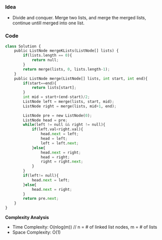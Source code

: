 ### Idea
- Divide and conquer. Merge two lists, and merge the merged lists, continue untill merged into one list.
  
### Code

```python
class Solution {
    public ListNode mergeKLists(ListNode[] lists) {
        if(lists.length == 0){
            return null;
        }
        return merge(lists, 0, lists.length-1);
    }
    public ListNode merge(ListNode[] lists, int start, int end){
        if(start==end){
            return lists[start];
        }
        int mid = start+(end-start)/2;
        ListNode left = merge(lists, start, mid);
        ListNode right = merge(lists, mid+1, end);
        
        ListNode pre = new ListNode(0);
        ListNode head = pre;
        while(left != null && right != null){
            if(left.val<right.val){
                head.next = left;
                head = left;
                left = left.next;
            }else{
                head.next = right;
                head = right;
                right = right.next;
            }
        }
        if(left!= null){
            head.next = left;
        }else{
            head.next = right;
        }
        return pre.next;
    }
}

```

**Complexity Analysis**

- Time Complexity: O(nlog(m)) // n = # of linked list nodes, m = # of lists
- Space Complexity: O(1)
